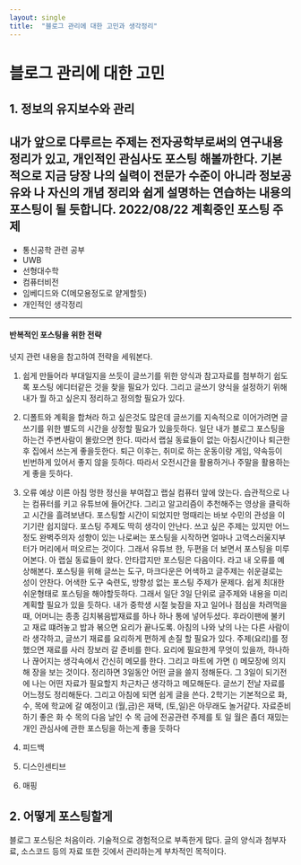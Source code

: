 ```yaml
---
layout: single
title:  "블로그 관리에 대한 고민과 생각정리"
---
```

# 블로그 관리에 대한 고민

## 1. 정보의 유지보수와 관리
내가 앞으로 다루르는 주제는 전자공학부로써의 연구내용 정리가 있고, 개인적인 관심사도 포스팅 해볼까한다.
기본적으로 지금 당장 나의 실력이 전문가 수준이 아니라 정보공유와 나 자신의 개념 정리와 쉽게 설명하는 연습하는 내용의 포스팅이 될 듯합니다.
2022/08/22 계획중인 포스팅 주제
---
- 통신공학 관련 공부
- UWB
- 선형대수학
- 컴퓨터비전
- 임베디드와 C(메모용정도로 얕게할듯)
- 개인적인 생각정리
---

#### 반복적인 포스팅을 위한 전략
넛지 관련 내용을 참고하여 전략을 세워본다.
1. 쉽게 만들어라
부대일지을 쓰듯이 글쓰기를 위한 양식과 참고자료를 첨부하기 쉽도록 포스팅 에디터같은 것을 찾을 필요가 있다. 그리고 글쓰기 양식을 설정하기 위해 내가 뭘 하고 싶은지 정리하고 정의할 필요가 있다.

2. 디폴트와 계획을 합쳐라
하고 싶은것도 많은데 글쓰기를 지속적으로 이어가려면 글쓰기를 위한 별도의 시간을 상정할 필요가 있을듯하다. 일단 내가 블로그 포스팅을 하는건 주변사람이 몰랐으면 한다. 따라서 랩실 동료들이 없는 아침시간이나 퇴근한 후 집에서 쓰는게 좋을듯한다. 퇴근 이후는, 취미로 하는 운동이랑 게임, 약속등이 빈번하게 있어서 좋지 않을 듯하다. 따라서 오전시간을 활용하거나 주말을 활용하는게 좋을 듯하다. 
3. 오류 예상
이른 아침 멍한 정신을 부여잡고 랩실 컴퓨터 앞에 앉는다. 습관적으로 나는 컴퓨터를 키고 유튜브에 들어간다. 그리고 알고리즘이 추천해주는 영상을 클릭하고 시간을 흘려보낸다.
포스팅할 시간이 되었지만 멍때리는 바보 수민의 관성을 이기기란 쉽지않다. 포스팅 주제도 딱히 생각이 안난다. 쓰고 싶은 주제는 있지만 어느정도 완벽주의자 성향이 있는 나로써는 포스팅을 시작하면 얼마나 고역스러울지부터가 머리에서 떠오르는 것이다. 그래서 유튜브 한, 두편을 더 보면서 포스팅을 미루어본다. 아 랩실 동료들이 왔다. 안타깝지만 포스팅은 다음이다.
라고 내 오류를 예상해본다.
포스팅을 위해 글쓰는 도구, 마크다운은 어색하고 글주제는 쉬운걸로는 성이 안찬다. 어색한 도구 숙련도, 방향성 없는 포스팅 주제가 문제다. 쉽게 최대한 쉬운형태로 포스팅을 해야할듯하다.
그래서 일단 3일 단위로 글주제와 내용을 미리 계획할 필요가 있을 듯하다. 내가 중학생 시절 늦잠을 자고 일어나 점심을 차려먹을 때, 어머니는 종종 김치볶음밥재료를 하나 하나 통에 넣어두셨다. 후라이팬에 불키고 재료 떄려놓고 밥과 볶으면 요리가 끝나도록. 아침의 나와 낮의 나는 다른 사람이라 생각하고, 글쓰기 재료를 요리하게 편하게 손질 할 필요가 있다.
주제(요리)를 정했으면 재료를 사러 장보러 갈 준비를 한다. 요리에 필요한게 무엇이 있을까, 하나하나 끊어지는 생각속에서 간신히 메모를 한다. 그리고 마트에 가면 () 메모장에 의지해 장을 보는 것이다.
정리하면 3일동안 어떤 글을 쓸지 정해둔다. 그 3일이 되기전에 나는 어떤 자료가 필요할지 차근차근 생각하고 메모해둔다. 글쓰기 전날 자료를 어느정도 정리해둔다. 그리고 아침에 되면 쉽게 글을 쓴다.
2학기는 기본적으로 화, 수, 목에 학교에 갈 예정이고 (월,금)은 재택, (토,일)은 아무래도 놀거같다. 자료준비하기 좋은 화 수 목의 다음 날인 수 목 금에 전공관련 주제를 토 일 월은 좀더 재밌는 개인 관심사에 관한 포스팅을 하는게 좋을 듯하다
4. 피드백
5. 디스인센티브
6. 매핑

## 2. 어떻게 포스팅할게
블로그 포스팅은 처음이라. 기술적으로 경험적으로 부족한게 많다. 글의 양식과 첨부자료, 소스코드 등의 자료 또한 깃에서 관리하는게 부차적인 목적이다.

